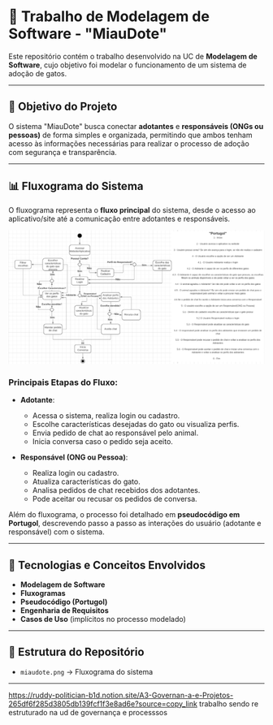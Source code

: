 # 🐾 Trabalho de Modelagem de Software - "MiauDote"

Este repositório contém o trabalho desenvolvido na UC de **Modelagem de Software**, cujo objetivo foi modelar o funcionamento de um sistema de adoção de gatos.  

---

## 📌 Objetivo do Projeto
O sistema "MiauDote" busca conectar **adotantes** e **responsáveis (ONGs ou pessoas)** de forma simples e organizada, permitindo que ambos tenham acesso às informações necessárias para realizar o processo de adoção com segurança e transparência.

---

## 📊 Fluxograma do Sistema
O fluxograma representa o **fluxo principal** do sistema, desde o acesso ao aplicativo/site até a comunicação entre adotantes e responsáveis.

![Fluxograma do Sistema](miaudote.png)

### Principais Etapas do Fluxo:
- **Adotante**:
  - Acessa o sistema, realiza login ou cadastro.
  - Escolhe características desejadas do gato ou visualiza perfis.
  - Envia pedido de chat ao responsável pelo animal.
  - Inicia conversa caso o pedido seja aceito.

- **Responsável (ONG ou Pessoa)**:
  - Realiza login ou cadastro.
  - Atualiza características do gato.
  - Analisa pedidos de chat recebidos dos adotantes.
  - Pode aceitar ou recusar os pedidos de conversa.
    
Além do fluxograma, o processo foi detalhado em **pseudocódigo em Portugol**, descrevendo passo a passo as interações do usuário (adotante e responsável) com o sistema.

---

## 🚀 Tecnologias e Conceitos Envolvidos
- **Modelagem de Software**
- **Fluxogramas**
- **Pseudocódigo (Portugol)**
- **Engenharia de Requisitos**
- **Casos de Uso** (implícitos no processo modelado)

---

## 📂 Estrutura do Repositório
- `miaudote.png` → Fluxograma do sistema
  
---

https://ruddy-politician-b1d.notion.site/A3-Governan-a-e-Projetos-265df6f285d3805db139fcf1f3e8ad6e?source=copy_link
trabalho sendo re estruturado na ud de governança e processsos

